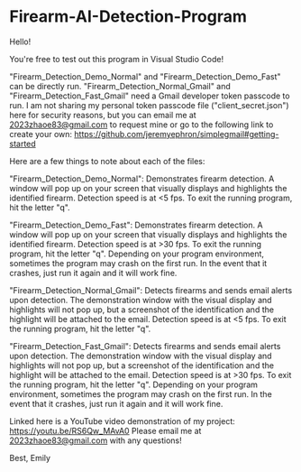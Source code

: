 # Firearm-AI-Detection-Program

Hello!


You're free to test out this program in Visual Studio Code! 


"Firearm_Detection_Demo_Normal" and "Firearm_Detection_Demo_Fast" can be directly run. 
"Firearm_Detection_Normal_Gmail" and "Firearm_Detection_Fast_Gmail" need a Gmail developer token passcode to run. 
I am not sharing my personal token passcode file ("client_secret.json") here for security reasons, but you can email me at 
2023zhaoe83@gmail.com to request mine or go to the following link to create your own: https://github.com/jeremyephron/simplegmail#getting-started


Here are a few things to note about each of the files:

"Firearm_Detection_Demo_Normal":
Demonstrates firearm detection. A window will pop up on your screen that visually displays and highlights the 
identified firearm. Detection speed is at <5 fps. To exit the running program, hit the letter "q". 

"Firearm_Detection_Demo_Fast": 
Demonstrates firearm detection. A window will pop up on your screen that visually displays and highlights the 
identified firearm. Detection speed is at >30 fps. To exit the running program, hit the letter "q". 
Depending on your program environment, sometimes the program may crash on the first run. In the event that it 
crashes, just run it again and it will work fine. 

"Firearm_Detection_Normal_Gmail":
Detects firearms and sends email alerts upon detection. The demonstration window with the visual display and 
highlights will not pop up, but a screenshot of the identification and the highlight will be attached to the email. 
Detection speed is at <5 fps. To exit the running program, hit the letter "q". 

"Firearm_Detection_Fast_Gmail":
Detects firearms and sends email alerts upon detection. The demonstration window with the visual display and 
highlights will not pop up, but a screenshot of the identification and the highlight will be attached to the email. 
Detection speed is at >30 fps. To exit the running program, hit the letter "q". 
Depending on your program environment, sometimes the program may crash on the first run. In the event that it 
crashes, just run it again and it will work fine. 

Linked here is a YouTube video demonstration of my project: https://youtu.be/RS6Qw_MAvA0 
Please email me at 2023zhaoe83@gmail.com with any questions!

Best, 
Emily
